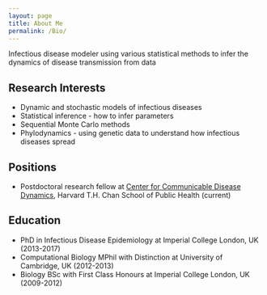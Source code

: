 ```yaml
---
layout: page
title: About Me
permalink: /Bio/
---
```


Infectious disease modeler using various statistical methods to infer the dynamics of disease transmission from data

## Research Interests

* Dynamic and stochastic models of infectious diseases
* Statistical inference - how to infer parameters
* Sequential Monte Carlo methods
* Phylodynamics - using genetic data to understand how infectious diseases spread

## Positions

* Postdoctoral research fellow at [Center for Communicable Disease Dynamics](http://ccdd.hsph.harvard.edu/About/Postdocs/Lucy-Li), Harvard T.H. Chan School of Public Health (current)

## Education

* PhD in Infectious Disease Epidemiology at Imperial College London, UK (2013-2017)
* Computational Biology MPhil with Distinction at University of Cambridge, UK (2012-2013)
* Biology BSc with First Class Honours at Imperial College London, UK (2009-2012)

